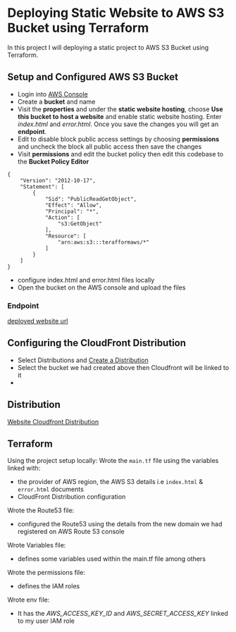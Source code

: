 # Deploying Static Website to AWS S3 Bucket using Terraform 
In this project I will deploying a static project to AWS S3 Bucket using Terraform. 

## Setup and Configured AWS S3 Bucket
- Login into [AWS Console](https://eu-north-1.console.aws.amazon.com/s3/) 
- Create a **bucket** and name 
- Visit the **properties** and under the **static website hosting**, choose **Use this bucket to host a website** and enable static website hosting. Enter *index.html* and *error.html*. Once you save the changes you will get an **endpoint**. 
- Edit to disable block public access settings by choosing **permissions** and uncheck the block all public access then save the changes 
- Visit **permissions** and edit the bucket policy then edit this codebase to the **Bucket Policy Editor**
````
{
    "Version": "2012-10-17",
    "Statement": [
        {
            "Sid": "PublicReadGetObject",
            "Effect": "Allow",
            "Principal": "*",
            "Action": [
                "s3:GetObject"
            ],
            "Resource": [
                "arn:aws:s3:::terafformaws/*"
            ]
        }
    ]
}

````
- configure index.html and error.html files locally
- Open the bucket on the AWS console and upload the files 

### Endpoint
[deployed website url](http://terafformaws.s3-website.eu-north-1.amazonaws.com)

## Configuring the CloudFront Distribution
- Select Distributions and [Create a Distribution](https://us-east-1.console.aws.amazon.com/cloudfront/v4/home#/distributions)
- Select the bucket we had created above then Cloudfront will be linked to it
- 
 
## Distribution 
[Website Cloudfront Distribution](https://d26beg8fh03ybk.cloudfront.net)

## Terraform 
Using the project setup locally:
Wrote the ``main.tf`` file using the variables linked with:

- the provider of AWS region, the AWS S3 details i.e ``index.html`` & ``error.html`` documents
- CloudFront Distribution configuration 

Wrote the Route53 file:
- configured the Route53 using the details from the new domain we had registered on AWS Route 53 console

Wrote Variables file:
- defines some variables used within the main.tf file among others 

Wrote the permissions file:
- defines the IAM roles 

Wrote env file:
- It has the *AWS_ACCESS_KEY_ID* and *AWS_SECRET_ACCESS_KEY* linked to my user IAM role  
